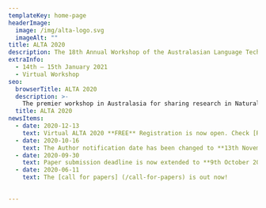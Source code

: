 ```yaml
---
templateKey: home-page
headerImage:
  image: /img/alta-logo.svg
  imageAlt: ""
title: ALTA 2020
description: The 18th Annual Workshop of the Australasian Language Technology Association
extraInfo: 
  - 14th – 15th January 2021
  - Virtual Workshop
seo:
  browserTitle: ALTA 2020
  description: >-
    The premier workshop in Australasia for sharing research in Natural Language Processing and Computational Lingustics. Submissions from students, academics and industry researchers are welcome.
  title: ALTA 2020
newsItems:
  - date: 2020-12-13
    text: Virtual ALTA 2020 **FREE** Registration is now open. Check [Registration](/registration).
  - date: 2020-10-16
    text: The Author notification date has been changed to **13th November 2020**. Check [call for papers] (/call-for-papers).
  - date: 2020-09-30
    text: Paper submission deadline is now extended to **9th October 2020**. Check [call for papers] (/call-for-papers).
  - date: 2020-06-11
    text: The [call for papers] (/call-for-papers) is out now!

 
---
```

